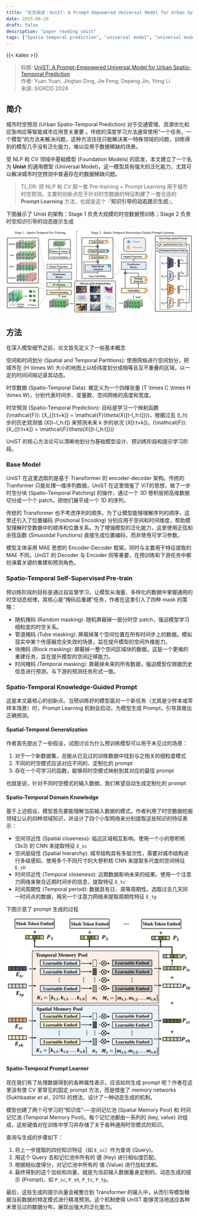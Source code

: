 ```yaml
---
title: "论文阅读｜UniST: A Prompt-Empowered Universal Model for Urban Spatio-Temporal Prediction"
date: 2025-06-28
draft: false
description: "paper reading unist"
tags: ["Spatio-temporal prediction", "universal model", "universal model"]
---
```


{{< katex >}}

> 标题: [UniST: A Prompt-Empowered Universal Model for Urban Spatio-Temporal Prediction](https://arxiv.org/abs/2402.11838) \
> 作者: Yuan Yuan, Jingtao Ding, Jie Feng, Depeng Jin, Yong Li \
> 来源: SIGKDD 2024

## 简介

城市时空预测 (Urban Spatio-Temporal Prediction) 对于交通管理、资源优化和应急响应等智能城市应用至关重要 。传统的深度学习方法通常使用“一个任务，一个模型”的方法来解决问题，这种方法往往只能解决某一特殊领域的问题，训练得到的模型几乎没有泛化能力，难以应用于数据稀缺的场景。

受 NLP 和 CV 领域中基础模型 (Foundation Models) 的启发，本文建立了一个名为 **Unist** 的通用模型 (Universal Model)，这一模型具有强大的泛化能力，尤其可以解决城市时空预测中普遍存在的数据稀缺问题。

> TL;DR: 把 NLP 和 CV 那一套 Pre-training + Prompt Learning 用于城市时空预测。主要的创新点在于针对时空数据的特征构建了一套合适的 **Prompt Learning** 方法，也就是这个『**知识引导的动态提示生成**』。

下图展示了 Unist 的架构：Stage 1 负责大规模的时空数据预训练；Stage 2 负责时空知识引导的动态提示生成

![Unist 的架构](Unist.png)

## 方法

在深入模型细节之前，论文首先定义了一些基本概念

空间和时间划分 (Spatial and Temporal Partitions): 使用网格进行空间划分，把城市在 \(H \times W\) 大小的地图上以经纬度划分成相等且互不重叠的区域，以一定的时间间隔记录其动态。

时空数据 (Spatio-Temporal Data): 被定义为一个四维张量 \(T \times C \times H \times W\)，分别代表时间步、变量数、空间网格的高度和宽度。

时空预测 (Spatio-Temporal Prediction): 目标是学习一个映射函数 \(\mathcal{F}\): \(X_{[t:t+k]} = \mathcal{F}_\theta(X_{[t-l_h:t]})\)，根据过去 \(l_h\) 步的历史观测值 \(X[t−l_h:t]\) 来预测未来 k 步的状况 \(X[t:t+k]\)。\(\mathcal{F}\): \(X_{[t:t+k]} = \mathcal{F}_\theta(X_{[t-l_h:t]})\)

UniST 的核心方法论可以清晰地划分为基础模型设计、预训练阶段和提示学习阶段。

### Base Model

UniST 在这里选取的是基于 Transformer 的 encoder-decoder 架构。传统的 Tranformer 只能处理一维序列数据，UniST 在这里借鉴了 ViT的思想，做了一步时空分块 (Spatio-Temporal Patching) 的操作，通过一个 3D 卷积层把高维数据切分成一个个 patch，把他们展平成一个 1D 的序列。

传统的 Transformer 也不考虑序列的顺序。为了让模型能够理解序列的顺序，这里还引入了位置编码 (Positional Encoding) 分别应用于空间和时间维度，帮助模型理解时空数据中的顺序和位置关系。为了增强模型的泛化能力，这里使用正弦和余弦函数 (Sinusoidal Functions) 直接生成位置编码，而非使用可学习参数。

模型主体采用 MAE 思想的 Encoder-Decoder 框架。同时与主要用于特征提取的 MAE 不同，UniST 的 Decoder 与 Encoder 同等重要，在预训练和下游任务中都扮演着关键的重建和预测角色。

### Spatio-Temporal Self-Supervised Pre-train

预训练阶段的目标是通过自监督学习，让模型从海量、多样化的数据中掌握通用的时空动态规律。其核心是“掩码后重建”任务，作者在这里引入了四种 mask 的策略：
- 随机掩码 (Random masking): 随机屏蔽掉一部分时空 patch，强迫模型学习细粒度的时空关系。
- 管道掩码 (Tube masking): 屏蔽掉某个空间位置在所有时间步上的数据。模拟现实中某个传感器完全失效的场景，旨在提升模型的空间外推能力。
- 块掩码 (Block masking): 屏蔽掉一整个空间区域块的数据，这是一个更难的重建任务，旨在提升模型的空间迁移能力。
- 时间掩码 (Temporal masking): 屏蔽掉未来的所有数据，强迫模型仅根据历史信息进行预测，与下游的预测任务形式一致。

### Spatio-Temporal Knowledge-Guided Prompt

这是本文最核心的创新点。当预训练好的模型面对一个新任务（尤其是少样本或零样本场景）时，Prompt Learning 机制会启动，为模型生成 Prompt，引导其做出正确预测。

#### Spatial-Temporal Generalization

作者首先提出了一些假设，试图讨论为什么预训练模型可以用于未见过的场景：

1. 对于一个新数据集，总能从已见过的训练数据中找到与之相关的细粒度模式
2. 不同的时空模式应该对应不同的、定制化的 prompt
3. 存在一个可学习的函数，能够将时空模式映射到其对应的最佳 prompt

也就是说，针对不同时空模式的输入数据，我们希望自动生成定制化的 prompt

#### Spatio-Temporal Domain Knowledge

基于上述假设，模型首先要能理解当前输入数据的模式。作者利用了时空数据挖掘领域公认的四种领域知识，并设计了四个小型网络来分别提取这些知识的特征表示：
- 空间邻近性 (Spatial closeness): 临近区域相互影响。使用一个小的卷积核 (3x3) 的 CNN 来提取特征 `E_sc`
- 空间层级性 (Spatial hierarchy): 城市结构具有多层次性，需要对城市结构进行多级感知。使用多个不同尺寸的大卷积核 CNN 来提取多尺度的空间特征 `E_sh`
- 时间邻近性 (Temporal closeness): 近期数据影响未来的结果。使用一个注意力网络来聚合近期时间步的信息，提取特征 `E_tc`
- 时间周期性 (Temporal period): 数据具有日、周等周期性。选取过去几天同一时间点的数据，用另一个注意力网络来提取周期性特征 `E_tp`

下图示意了 prompt 生成的过程

![prompt generation process](prompt-gen.png)

#### Spatio-Temporal Prompt Learner

现在我们有了处理数据得到的各种属性表示，应该如何生成 prompt 呢？作者在这里没有使 CV 里常见的固定 prompt 方法，而是借鉴了 memory networks (Sukhbaatar et al., 2015) 的想法，设计了一种动态生成的机制。

模型创建了两个可学习的“知识库”──空间记忆池 (Spatial Memory Pool) 和 时间记忆池 (Temporal Memory Pool)。每个记忆池都由一系列的 (key, value) 对组成，这些键值对在训练中学习并存储了关于各种通用时空模式的知识。

查询与生成的步骤如下：
1. 将上一步提取的四份知识特征（如 `E_sc`）作为查询 (Query)。
2. 用这个 Query 去和记忆池中所有的 键 (Key) 进行相似度匹配。
3. 根据相似度得分，对记忆池中所有的 值 (Value) 进行加权求和。
4. 最终得到的这个加权和向量，就是为当前输入数据量身定制的、动态生成的提示 (Prompt)，如 `P_sc`, `P_sh`, `P_tc`, `P_tp`。

最后，这些生成的提示向量会被整合到 Transformer 的输入中，从而引导模型根据当前数据的特定模式进行精准预测。这个机制使得 UniST 能够灵活地适应各种未曾见过的数据分布，展现出强大的泛化能力。